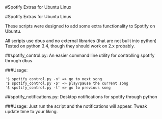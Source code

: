 #Spotify Extras for Ubuntu Linux

#Spotify Extras for Ubuntu Linus

These scripts were designed to add some extra functionality to Spotify on Ubuntu. 

All scripts use dbus and no external libraries (that are not built into python) Tested on python 3.4, though they should work on 2.x probably.

##spotify_control.py: An easier command line utility for controlling spotify through dbus

###Usage:

```
'$ spotify_control.py -n' => go to next song
'$ spotify_control.py -p' => play/pause the current song
'$ spotify_control.py -l' => go to previous song
```

##spotify_notifications.py: Desktop notifications for spotify through python

###Usage:
	Just run the script and the notifications will appear. Tweak update time to your liking.
